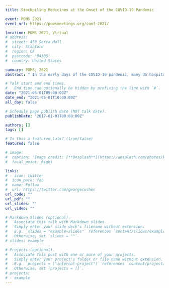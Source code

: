 ```yaml
---
title: Stockpiling Medicines at the Onset of the COVID-19 Pandemic

event: POMS 2021
event_url: https://pomsmeetings.org/conf-2021/

location: POMS 2021, Virtual
# address:
#  street: 450 Serra Mall
#  city: Stanford
#  region: CA
#  postcode: '94305'
#  country: United States

summary: POMS, 2021
abstract: "	In the early days of the COVID-19 pandemic, many US hospitals experienced shortages of essential drugs. We analyze the sales of drugs related to the treatment of COVID-19 and examine the purchase behavior of hospitals during the pandemic. We provide policy implications tailored to current US pharmaceutical supply chains."

# Talk start and end times.
#   End time can optionally be hidden by prefixing the line with `#`.
date: "2021-05-01T09:00:00Z"
date_end: "2021-05-01T10:00:00Z"
all_day: false

# Schedule page publish date (NOT talk date).
publishDate: "2017-01-01T00:00:00Z"

authors: []
tags: []

# Is this a featured talk? (true/false)
featured: false

# image:
#  caption: 'Image credit: [**Unsplash**](https://unsplash.com/photos/bzdhc5b3Bxs)'
#  focal_point: Right

links:
# - icon: twitter
#  icon_pack: fab
#  name: Follow
#  url: https://twitter.com/georgecushen
url_code: ""
url_pdf: ""
url_slides: ""
url_video: ""

# Markdown Slides (optional).
#   Associate this talk with Markdown slides.
#   Simply enter your slide deck's filename without extension.
#   E.g. `slides = "example-slides"` references `content/slides/example-slides.md`.
#   Otherwise, set `slides = ""`.
# slides: example

# Projects (optional).
#   Associate this post with one or more of your projects.
#   Simply enter your project's folder or file name without extension.
#   E.g. `projects = ["internal-project"]` references `content/project/deep-learning/index.md`.
#   Otherwise, set `projects = []`.
# projects:
# - example
---
```

